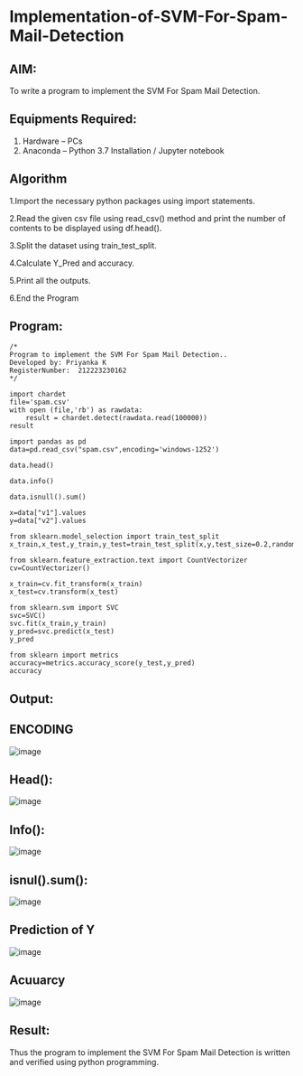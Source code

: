 # Implementation-of-SVM-For-Spam-Mail-Detection

## AIM:
To write a program to implement the SVM For Spam Mail Detection.

## Equipments Required:
1. Hardware – PCs
2. Anaconda – Python 3.7 Installation / Jupyter notebook

## Algorithm

1.Import the necessary python packages using import statements.

2.Read the given csv file using read_csv() method and print the number of contents to be displayed using df.head().

3.Split the dataset using train_test_split.

4.Calculate Y_Pred and accuracy.

5.Print all the outputs.

6.End the Program
## Program:
```
/*
Program to implement the SVM For Spam Mail Detection..
Developed by: Priyanka K
RegisterNumber:  212223230162
*/
```
```
import chardet
file='spam.csv'
with open (file,'rb') as rawdata:
    result = chardet.detect(rawdata.read(100000))
result

import pandas as pd
data=pd.read_csv("spam.csv",encoding='windows-1252')

data.head()

data.info()

data.isnull().sum()

x=data["v1"].values
y=data["v2"].values

from sklearn.model_selection import train_test_split
x_train,x_test,y_train,y_test=train_test_split(x,y,test_size=0.2,random_state=0)

from sklearn.feature_extraction.text import CountVectorizer
cv=CountVectorizer()

x_train=cv.fit_transform(x_train)
x_test=cv.transform(x_test)

from sklearn.svm import SVC
svc=SVC()
svc.fit(x_train,y_train)
y_pred=svc.predict(x_test)
y_pred

from sklearn import metrics
accuracy=metrics.accuracy_score(y_test,y_pred)
accuracy
```

## Output:
## ENCODING
![image](https://github.com/user-attachments/assets/d3e2f384-d6f3-4a6d-a133-1aa63ca1a0c3)

## Head():

![image](https://github.com/user-attachments/assets/a704d324-ac39-4cd7-a035-81a562b7d785)

## Info():

![image](https://github.com/user-attachments/assets/16b297fc-9acc-47ac-8ec0-b08fd071857f)

## isnul().sum():

![image](https://github.com/user-attachments/assets/352a0781-826d-4cf3-840d-e796c0da0685)

## Prediction of Y

![image](https://github.com/user-attachments/assets/c5d1c084-23f3-4a63-9a25-da2425f702fe)

## Acuuarcy

![image](https://github.com/user-attachments/assets/799a522e-1ead-4353-b879-f1a257de489b)


## Result:
Thus the program to implement the SVM For Spam Mail Detection is written and verified using python programming.

